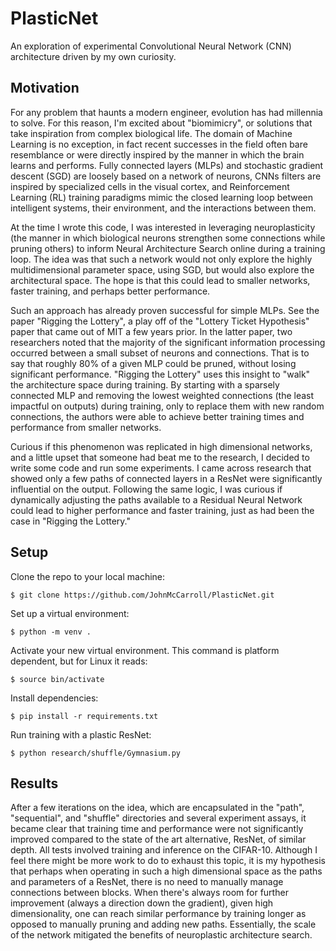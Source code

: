 # PlasticNet

An exploration of experimental Convolutional Neural Network (CNN)
architecture driven by my own curiosity.

## Motivation

For any problem that haunts a modern engineer, evolution has had millennia to solve.
For this reason, I'm excited about "biomimicry", or solutions that take inspiration
from complex biological life. The domain of Machine Learning is no exception, in fact recent
successes in the field often bare resemblance or were directly inspired by the manner in which
the brain learns and performs. Fully connected layers (MLPs) and stochastic gradient descent (SGD) are loosely based on a network of
neurons, CNNs filters are inspired by specialized cells in the visual cortex, 
and Reinforcement Learning (RL) training paradigms mimic the closed learning loop between
intelligent systems, their environment, and the interactions between them.

At the time I wrote this code, I was interested in leveraging neuroplasticity (the manner
in which biological neurons strengthen some connections while pruning others) to
inform Neural Architecture Search online during a training loop. The idea was that such
a network would not only explore the highly multidimensional parameter space, using 
SGD, but would also explore the architectural space. The hope is that this could lead
to smaller networks, faster training, and perhaps better performance.

Such an approach has already proven successful for simple MLPs. See the paper
"Rigging the Lottery", a play off of the "Lottery Ticket Hypothesis" paper that came out of 
MIT a few years prior. In the latter paper, two researchers noted that the majority of
the significant information processing occurred between a small subset of neurons and connections.
That is to say that roughly 80% of a given MLP could be pruned, without losing significant performance.
"Rigging the Lottery" uses this insight to "walk" the architecture space during 
training. By starting with a sparsely connected MLP and removing the lowest weighted connections
(the least impactful on outputs) during training, only to replace them with new random connections, 
the authors were able to achieve better training times and performance from smaller networks.

Curious if this phenomenon was replicated in high dimensional networks, and a little upset that someone had beat me to 
the research, I decided to write some code and run some experiments. I came across research that showed only a few paths
of connected layers in a ResNet were significantly influential on the output. Following the same logic, I was curious
if dynamically adjusting the paths available to a Residual Neural Network could lead to higher performance and faster training,
just as had been the case in "Rigging the Lottery."


## Setup

Clone the repo to your local machine:
```buildoutcfg
$ git clone https://github.com/JohnMcCarroll/PlasticNet.git
```
Set up a virtual environment:
```buildoutcfg
$ python -m venv .
```
Activate your new virtual environment. This command is platform dependent, but for Linux it reads:
```buildoutcfg
$ source bin/activate 
```
Install dependencies:
```buildoutcfg
$ pip install -r requirements.txt
```
Run training with a plastic ResNet:
```buildoutcfg
$ python research/shuffle/Gymnasium.py
```

## Results

After a few iterations on the idea, which are encapsulated in the "path", "sequential", and "shuffle" directories
and several experiment assays, it became clear that training time and performance were not significantly improved
compared to the state of the art alternative, ResNet, of similar depth. All tests involved training and inference on the CIFAR-10.
Although I feel there might be more work to do to exhaust this topic, it is my hypothesis that perhaps when operating in such a high
dimensional space as the paths and parameters of a ResNet, there is no need to manually manage connections
between blocks. When there's always room for further improvement (always a direction down the gradient), given high 
dimensionality, one can reach similar performance by training longer as opposed to manually pruning and adding new paths.
Essentially, the scale of the network mitigated the benefits of neuroplastic architecture search.
